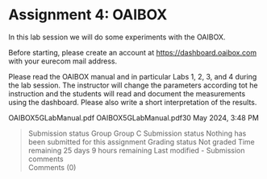 # Assignment 4: OAIBOX

In this lab session we will do some experiments with the OAIBOX.

Before starting, please create an account at https://dashboard.oaibox.com with your eurecom mail address.

Please read the OAIBOX manual and in particular Labs 1, 2, 3, and 4 during the lab session. The instructor will change the parameters according tot he instruction and the students will read and document the measurements using the dashboard. Please also write a short interpretation of the results.

OAIBOX5GLabManual.pdf OAIBOX5GLabManual.pdf30 May 2024, 3:48 PM

> Submission status
> Group	Group C
> Submission status	Nothing has been submitted for this assignment
> Grading status	Not graded
> Time remaining	25 days 9 hours remaining
> Last modified	-
> Submission comments	
> Comments (0)
